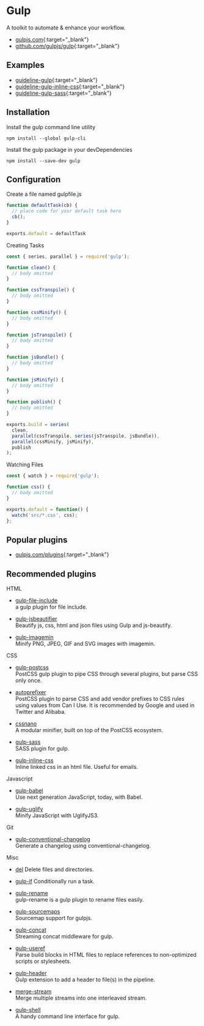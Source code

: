 # Gulp

A toolkit to automate & enhance your workflow.

- [gulpjs.com](https://gulpjs.com/){:target="_blank"}
- [github.com/gulpjs/gulp](https://github.com/gulpjs/gulp){:target="_blank"}

## Examples

- [guideline-gulp](https://github.com/w3labkr/guideline-gulp){:target="_blank"}
- [guideline-gulp-inline-css](https://github.com/w3labkr/guideline-gulp-inline-css){:target="_blank"}
- [guideline-gulp-sass](https://github.com/w3labkr/guideline-gulp-sass){:target="_blank"}

## Installation

Install the gulp command line utility

```shell
npm install --global gulp-cli
```

Install the gulp package in your devDependencies

```shell
npm install --save-dev gulp
```

## Configuration

Create a file named gulpfile.js

```javascript
function defaultTask(cb) {
  // place code for your default task here
  cb();
}

exports.default = defaultTask
```

Creating Tasks

```javascript
const { series, parallel } = require('gulp');

function clean() {
  // body omitted
}

function cssTranspile() {
  // body omitted
}

function cssMinify() {
  // body omitted
}

function jsTranspile() {
  // body omitted
}

function jsBundle() {
  // body omitted
}

function jsMinify() {
  // body omitted
}

function publish() {
  // body omitted
}

exports.build = series(
  clean,
  parallel(cssTranspile, series(jsTranspile, jsBundle)),
  parallel(cssMinify, jsMinify),
  publish
);
```

Watching Files

```javascript
const { watch } = require('gulp');

function css() {
  // body omitted
}

exports.default = function() {
  watch('src/*.css', css);
};
```

## Popular plugins

- [gulpjs.com/plugins](https://gulpjs.com/plugins){:target="_blank"}

## Recommended plugins

HTML

- [gulp-file-include](gulp-file-include.html)  
   a gulp plugin for file include.

- [gulp-jsbeautifier](gulp-jsbeautifier.html)  
   Beautify js, css, html and json files using Gulp and js-beautify.

- [gulp-imagemin](gulp-imagemin.html)  
   Minify PNG, JPEG, GIF and SVG images with imagemin.

CSS

- [gulp-postcss](gulp-postcss.html)  
   PostCSS gulp plugin to pipe CSS through several plugins, but parse CSS only once.

- [autoprefixer](autoprefixer.html)  
   PostCSS plugin to parse CSS and add vendor prefixes to CSS rules using values from Can I Use. It is recommended by Google and used in Twitter and Alibaba.

- [cssnano](cssnano.html)  
   A modular minifier, built on top of the PostCSS ecosystem.

- [gulp-sass](gulp-sass.html)  
   SASS plugin for gulp.

- [gulp-inline-css](gulp-inline-css.html)  
   Inline linked css in an html file. Useful for emails.

Javascript

- [gulp-babel](gulp-babel.html)  
   Use next generation JavaScript, today, with Babel.

- [gulp-uglify](gulp-uglify.html)  
   Minify JavaScript with UglifyJS3.

Git

- [gulp-conventional-changelog](gulp-conventional-changelog.html)  
   Generate a changelog using conventional-changelog.

Misc

- [del](del.html)
   Delete files and directories.

- [gulp-if](gulp-if.html)
   Conditionally run a task.

- [gulp-rename](gulp-rename.html)  
   gulp-rename is a gulp plugin to rename files easily.

- [gulp-sourcemaps](gulp-sourcemaps.html)  
   Sourcemap support for gulpjs.

- [gulp-concat](gulp-concat.html)  
   Streaming concat middleware for gulp.

- [gulp-useref](gulp-useref.html)  
   Parse build blocks in HTML files to replace references to non-optimized scripts or stylesheets.

- [gulp-header](gulp-header.html)  
   Gulp extension to add a header to file(s) in the pipeline.

- [merge-stream](merge-stream.html)  
   Merge multiple streams into one interleaved stream.

- [gulp-shell](gulp-shell.html)  
   A handy command line interface for gulp.

